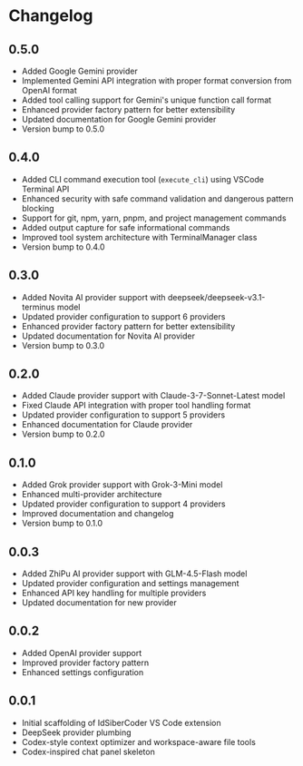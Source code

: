 # Changelog

## 0.5.0
- Added Google Gemini provider
- Implemented Gemini API integration with proper format conversion from OpenAI format
- Added tool calling support for Gemini's unique function call format
- Enhanced provider factory pattern for better extensibility
- Updated documentation for Google Gemini provider
- Version bump to 0.5.0

## 0.4.0
- Added CLI command execution tool (`execute_cli`) using VSCode Terminal API
- Enhanced security with safe command validation and dangerous pattern blocking
- Support for git, npm, yarn, pnpm, and project management commands
- Added output capture for safe informational commands
- Improved tool system architecture with TerminalManager class
- Version bump to 0.4.0

## 0.3.0
- Added Novita AI provider support with deepseek/deepseek-v3.1-terminus model
- Updated provider configuration to support 6 providers
- Enhanced provider factory pattern for better extensibility
- Updated documentation for Novita AI provider
- Version bump to 0.3.0

## 0.2.0
- Added Claude provider support with Claude-3-7-Sonnet-Latest model
- Fixed Claude API integration with proper tool handling format
- Updated provider configuration to support 5 providers
- Enhanced documentation for Claude provider
- Version bump to 0.2.0

## 0.1.0
- Added Grok provider support with Grok-3-Mini model
- Enhanced multi-provider architecture
- Updated provider configuration to support 4 providers
- Improved documentation and changelog
- Version bump to 0.1.0

## 0.0.3
- Added ZhiPu AI provider support with GLM-4.5-Flash model
- Updated provider configuration and settings management
- Enhanced API key handling for multiple providers
- Updated documentation for new provider

## 0.0.2
- Added OpenAI provider support
- Improved provider factory pattern
- Enhanced settings configuration

## 0.0.1
- Initial scaffolding of IdSiberCoder VS Code extension
- DeepSeek provider plumbing
- Codex-style context optimizer and workspace-aware file tools
- Codex-inspired chat panel skeleton